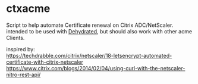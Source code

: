 # ctxacme
Script to help automate Certificate renewal on Citrix ADC/NetScaler.\
intended to be used with [Dehydrated](https://github.com/dehydrated-io/dehydrated), but should also work with other acme Clients.

inspired by:\
https://techdrabble.com/citrix/netscaler/18-letsencrypt-automated-certificate-with-citrix-netscaler \
https://www.citrix.com/blogs/2014/02/04/using-curl-with-the-netscaler-nitro-rest-api/
